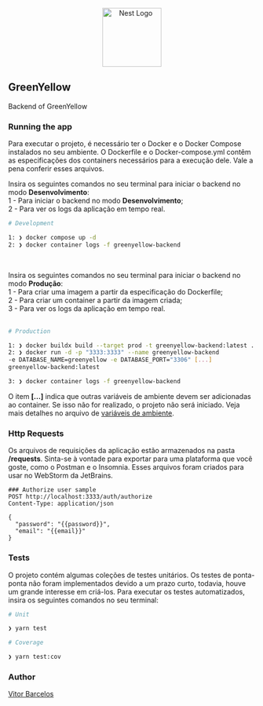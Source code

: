 <p align="center"><img src="https://nestjs.com/img/logo-small.svg" width="120" alt="Nest Logo" /></p>

[circleci-image]: https://img.shields.io/circleci/build/github/nestjs/nest/master?token=abc123def456
[circleci-url]: https://circleci.com/gh/nestjs/nest


## GreenYellow

Backend of GreenYellow


### Running the app

Para executar o projeto, é necessário ter o Docker e o Docker Compose instalados no seu ambiente. O Dockerfile e o Docker-compose.yml contêm as especificações dos containers necessários para a execução dele. Vale a pena conferir esses arquivos.

Insira os seguintes comandos no seu terminal para iniciar o backend no modo **Desenvolvimento**:
</br>1 - Para iniciar o backend no modo **Desenvolvimento**;
</br>2 - Para ver os logs da aplicação em tempo real.

```bash
# Development

1: ❯ docker compose up -d
2: ❯ docker container logs -f greenyellow-backend

```

</br>

Insira os seguintes comandos no seu terminal para iniciar o backend no modo **Produção**:
</br>1 - Para criar uma imagem a partir da especificação do Dockerfile;
</br>2 - Para criar um container a partir da imagem criada;
</br>3 - Para ver os logs da aplicação em tempo real.
</br>
</br>

```bash
# Production

1: ❯ docker buildx build --target prod -t greenyellow-backend:latest . --no-cache
2: ❯ docker run -d -p "3333:3333" --name greenyellow-backend 
-e DATABASE_NAME=greenyellow -e DATABASE_PORT="3306" [...]
greenyellow-backend:latest

3: ❯ docker container logs -f greenyellow-backend

```

O item **[...]** indica que outras variáveis de ambiente devem ser adicionadas ao container. Se isso não for realizado, o projeto não será iniciado. Veja mais detalhes no arquivo de [variáveis de ambiente](/development.env).

### Http Requests

Os arquivos de requisições da aplicação estão armazenados na pasta **/requests**. Sinta-se à vontade para exportar para uma plataforma que você goste, como o Postman e o Insomnia. Esses arquivos foram criados para usar no WebStorm da JetBrains.

```http
### Authorize user sample
POST http://localhost:3333/auth/authorize
Content-Type: application/json

{
  "password": "{{password}}",
  "email": "{{email}}"
}
```

### Tests
O projeto contém algumas coleções de testes unitários. Os testes de ponta-ponta não foram implementados devido a um prazo curto, todavia, houve um grande interesse em criá-los. Para executar os testes automatizados, insira os seguintes comandos no seu terminal:

```bash
# Unit

❯ yarn test

# Coverage 

❯ yarn test:cov
```

### Author

[Vitor Barcelos](https://barcelos.dev.br)
